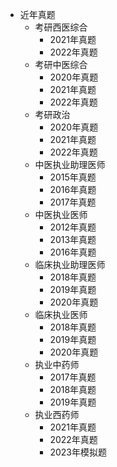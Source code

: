 - 近年真题
  - 考研西医综合
    - 2021年真题
    - 2022年真题
  - 考研中医综合
    - 2020年真题
    - 2021年真题
    - 2022年真题
  - 考研政治
    - 2020年真题
    - 2021年真题
    - 2022年真题
  - 中医执业助理医师
    - 2015年真题
    - 2016年真题
    - 2017年真题
  - 中医执业医师
    - 2012年真题
    - 2013年真题
    - 2016年真题
  - 临床执业助理医师
    - 2018年真题
    - 2019年真题
    - 2020年真题
  - 临床执业医师
    - 2018年真题
    - 2019年真题
    - 2020年真题
  - 执业中药师
    - 2017年真题
    - 2018年真题
    - 2019年真题
  - 执业西药师
    - 2021年真题
    - 2022年真题
    - 2023年模拟题
